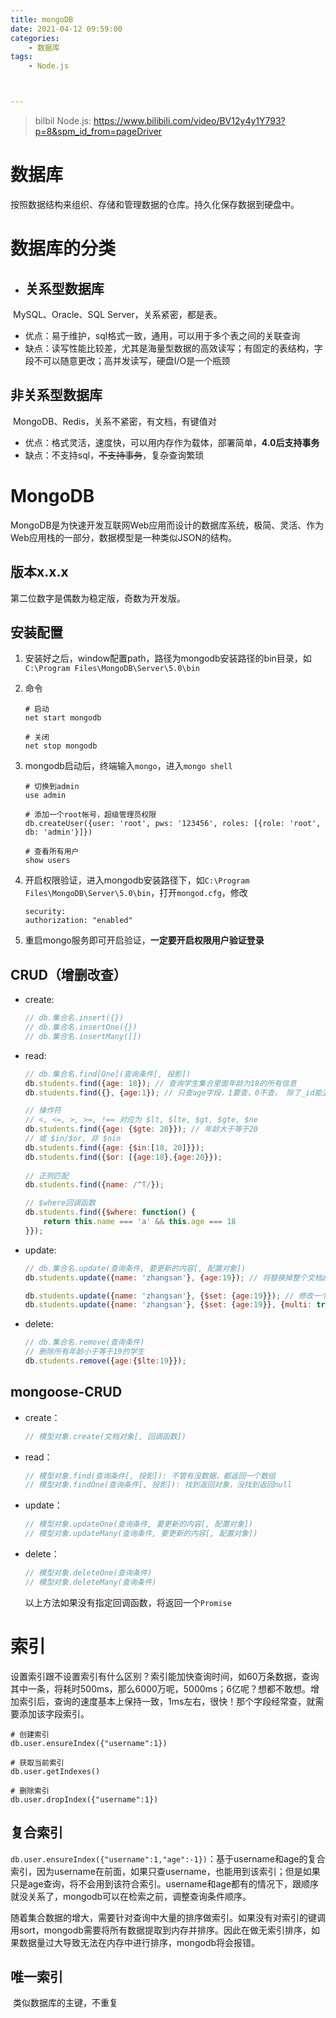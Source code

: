 ```yaml
---
title: mongoDB
date: 2021-04-12 09:59:00
categories:
    - 数据库
tags:
    - Node.js



---
```


> bilbil Node.js: https://www.bilibili.com/video/BV12y4y1Y793?p=8&spm_id_from=pageDriver

# 数据库

​	按照数据结构来组织、存储和管理数据的仓库。持久化保存数据到硬盘中。

# 数据库的分类

- ## 关系型数据库

​	MySQL、Oracle、SQL Server，关系紧密，都是表。

- 优点：易于维护，sql格式一致，通用，可以用于多个表之间的关联查询
- 缺点：读写性能比较差，尤其是海量型数据的高效读写；有固定的表结构，字段不可以随意更改；高并发读写，硬盘I/O是一个瓶颈

## 非关系型数据库

​	MongoDB、Redis，关系不紧密，有文档，有键值对

- 优点：格式灵活，速度快，可以用内存作为载体，部署简单，**4.0后支持事务**
- 缺点：不支持sql，~~不支持事务~~，复杂查询繁琐

# MongoDB

​	MongoDB是为快速开发互联网Web应用而设计的数据库系统，极简、灵活、作为Web应用栈的一部分，数据模型是一种类似JSON的结构。

## 版本x.x.x

第二位数字是偶数为稳定版，奇数为开发版。

## 安装配置

1. 安装好之后，window配置path，路径为mongodb安装路径的bin目录，如`C:\Program Files\MongoDB\Server\5.0\bin`

2. 命令

   ```shell
   # 启动
   net start mongodb
   
   # 关闭
   net stop mongodb
   ```

3. mongodb启动后，终端输入`mongo`，进入`mongo shell`

   ```shell
   # 切换到admin
   use admin
   
   # 添加一个root帐号，超级管理员权限
   db.createUser({user: 'root', pws: '123456', roles: [{role: 'root', db: 'admin'}]})
   
   # 查看所有用户
   show users
   ```

4. 开启权限验证，进入mongodb安装路径下，如`C:\Program Files\MongoDB\Server\5.0\bin`，打开`mongod.cfg`，修改

   ```shell
   security:
   authorization: "enabled"
   ```

5. 重启mongo服务即可开启验证，**一定要开启权限用户验证登录**

## CRUD（增删改查）

- create:

  ```javascript
  // db.集合名.insert({})
  // db.集合名.insertOne({})
  // db.集合名.insertMany([])
  ```

- read:

  ```javascript
  // db.集合名.find[One](查询条件[, 投影])
  db.students.find({age: 18}); // 查询学生集合里面年龄为18的所有信息
  db.students.find({}, {age:1}); // 只查age字段，1要查，0不查， 除了_id能混合1和0使用，其它不要混合使用01
  
  // 操作符
  // <, <=, >, >=, !== 对应为 $lt, $lte, $gt, $gte, $ne
  db.students.find({age: {$gte: 20}}); // 年龄大于等于20
  // 或 $in/$or, 非 $nin
  db.students.find({age: {$in:[18, 20]}});
  db.students.find({$or: [{age:18},{age:20}});
                    
  // 正则匹配
  db.students.find({name: /^T/});
  
  // $where回调函数
  db.students.find({$where: function() {
      return this.name === 'a' && this.age === 18
  }});
  ```

- update:

  ```javascript
  // db.集合名.update(查询条件, 要更新的内容[, 配置对象])
  db.students.update({name: 'zhangsan'}, {age:19}); // 将替换掉整个文档zhangsan对象，除了_id不受影响
  
  db.students.update({name: 'zhangsan'}, {$set: {age:19}}); // 修改一个zhangsan的age为19
  db.students.update({name: 'zhangsan'}, {$set: {age:19}}, {multi: true}); // 修改所有zhangsan的age为19
  ```

- delete:

  ```javascript
  // db.集合名.remove(查询条件)
  // 删除所有年龄小于等于19的学生
  db.students.remove({age:{$lte:19}});
  ```

## mongoose-CRUD

- create：

  ```javascript
  // 模型对象.create(文档对象[, 回调函数])
  ```

- read：

  ```javascript
  // 模型对象.find(查询条件[, 投影]): 不管有没数据，都返回一个数组
  // 模型对象.findOne(查询条件[, 投影]): 找到返回对象，没找到返回null
  ```

- update：

  ```javascript
  // 模型对象.updateOne(查询条件, 要更新的内容[, 配置对象])
  // 模型对象.updateMany(查询条件, 要更新的内容[, 配置对象])
  ```

- delete：

  ```javascript
  // 模型对象.deleteOne(查询条件)
  // 模型对象.deleteMany(查询条件)
  ```

  以上方法如果没有指定回调函数，将返回一个`Promise`

# 索引

​	设置索引跟不设置索引有什么区别？索引能加快查询时间，如60万条数据，查询其中一条，将耗时500ms，那么6000万呢，5000ms；6亿呢？想都不敢想。增加索引后，查询的速度基本上保持一致，1ms左右，很快！那个字段经常查，就需要添加该字段索引。

```shell
# 创建索引
db.user.ensureIndex({"username":1})

# 获取当前索引
db.user.getIndexes()

# 删除索引
db.user.dropIndex({"username":1})
```

## 复合索引

​	`db.user.ensureIndex({"username":1,"age":-1})`：基于username和age的复合索引，因为username在前面，如果只查username，也能用到该索引；但是如果只是age查询，将不会用到该符合索引。username和age都有的情况下，跟顺序就没关系了，mongodb可以在检索之前，调整查询条件顺序。

​	随着集合数据的增大，需要针对查询中大量的排序做索引。如果没有对索引的键调用sort，mongodb需要将所有数据提取到内存并排序。因此在做无索引排序，如果数据量过大导致无法在内存中进行排序，mongodb将会报错。

## 唯一索引

​	类似数据库的主键，不重复
